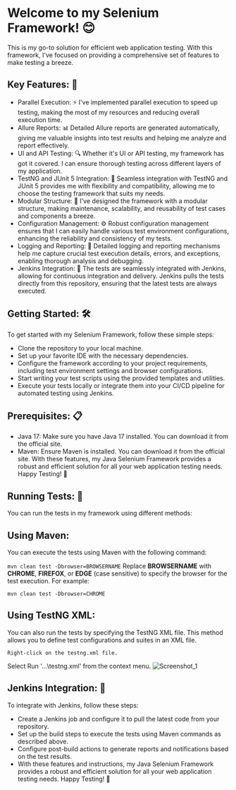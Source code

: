 # Welcome to my Selenium Framework! 😊
This is my go-to solution for efficient web application testing. With this framework, I've focused on providing a comprehensive set of features to make testing a breeze.

## Key Features: 🚀
- Parallel Execution: ⚡ I've implemented parallel execution to speed up testing, making the most of my resources and reducing overall execution time.
- Allure Reports: 📊 Detailed Allure reports are generated automatically, giving me valuable insights into test results and helping me analyze and report effectively.
- UI and API Testing: 🔍 Whether it's UI or API testing, my framework has got it covered. I can ensure thorough testing across different layers of my application.
- TestNG and JUnit 5 Integration: 🔧 Seamless integration with TestNG and JUnit 5 provides me with flexibility and compatibility, allowing me to choose the testing framework that suits my needs.
- Modular Structure: 🧩 I've designed the framework with a modular structure, making maintenance, scalability, and reusability of test cases and components a breeze.
- Configuration Management: ⚙️ Robust configuration management ensures that I can easily handle various test environment configurations, enhancing the reliability and consistency of my tests.
- Logging and Reporting: 📜 Detailed logging and reporting mechanisms help me capture crucial test execution details, errors, and exceptions, enabling thorough analysis and debugging.
- Jenkins Integration: 🔄 The tests are seamlessly integrated with Jenkins, allowing for continuous integration and delivery. Jenkins pulls the tests directly from this repository, ensuring that the latest tests are always executed.

## Getting Started: 🛠️
To get started with my Selenium Framework, follow these simple steps:

- Clone the repository to your local machine.
- Set up your favorite IDE with the necessary dependencies.
- Configure the framework according to your project requirements, including test environment settings and browser configurations.
- Start writing your test scripts using the provided templates and utilities.
- Execute your tests locally or integrate them into your CI/CD pipeline for automated testing using Jenkins.

## Prerequisites: 📋
- Java 17: Make sure you have Java 17 installed. You can download it from the official site.
- Maven: Ensure Maven is installed. You can download it from the official site.
With these features, my Java Selenium Framework provides a robust and efficient solution for all your web application testing needs. Happy Testing! 🎉

## Running Tests: 🚀
You can run the tests in my framework using different methods:

## Using Maven:
You can execute the tests using Maven with the following command:

`mvn clean test -Dbrowser=BROWSERNAME`
Replace **BROWSERNAME** with **CHROME**, **FIREFOX**, or **EDGE** (case sensitive) to specify the browser for the test execution. For example:

`mvn clean test -Dbrowser=CHROME`

## Using TestNG XML:
You can also run the tests by specifying the TestNG XML file. This method allows you to define test configurations and suites in an XML file.

`Right-click on the testng.xml file.`

Select Run '...\testng.xml' from the context menu.
![Screenshot_1](https://github.com/YehorYehorychev/Selenium-Framework/assets/131714384/a46fcf45-952b-4675-a701-710aae3ac049)

## Jenkins Integration: 🔄
To integrate with Jenkins, follow these steps:

- Create a Jenkins job and configure it to pull the latest code from your repository.
- Set up the build steps to execute the tests using Maven commands as described above.
- Configure post-build actions to generate reports and notifications based on the test results.
- With these features and instructions, my Java Selenium Framework provides a robust and efficient solution for all your web application testing needs. Happy Testing! 🎉
